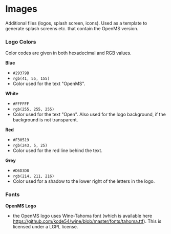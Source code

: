 # Images
Additional files (logos, splash screen, icons).
Used as a template to generate splash screens etc. that contain the OpenMS version.

### Logo Colors
Color codes are given in both hexadecimal and RGB values.

**Blue**
- `#29379B` 
- `rgb(41, 55, 155)`
- Color used for the text "OpenMS".

**White**
- `#FFFFFF` 
- `rgb(255, 255, 255)`
- Color used for the text "Open". Also used for the logo background, if the background is not transparent.

**Red**
- `#F30519` 
- `rgb(243, 5, 25)`
- Color used for the red line behind the text.

**Grey**
- `#D6D3D8` 
- `rgb(214, 211, 216)`
- Color used for a shadow to the lower right of the letters in the logo.

### Fonts

**OpenMS Logo**
- the OpenMS logo uses Wine-Tahoma font (which is available here https://github.com/kode54/wine/blob/master/fonts/tahoma.ttf). This is licensed under a LGPL license.
